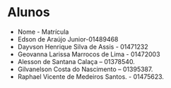 # Alunos

* Nome - Matrícula
* Edson de Araújo Junior-01489468
* Dayvson Henrique Silva de Assis - 01471232
* Geovanna Larissa Marrocos de Lima - 01472003
* Alesson de Santana Calaça – 01378540.
* Gilvanelson Costa do Nascimento – 01395387.
* Raphael Vicente de Medeiros Santos. - 01475623.